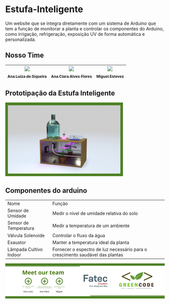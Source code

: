 # Estufa-Inteligente
Um website que se integra diretamente com um sistema de Arduino que tem a função de monitorar a planta e controlar os componentes do Arduino, como irrigação, refrigeração, exposição UV de forma automática e personalizada. 

<h2>Nosso Time</h2>

| [<img loading="lazy" src="https://avatars.githubusercontent.com/u/112641732?v=4" width=115><br><sub>Ana Luiza de Siqueira</sub>](https://github.com/luiza846) |  [<img loading="lazy" src="https://avatars.githubusercontent.com/u/116900571?v=4" width=115><br><sub>Ana Clara Alves Flores</sub>](https://github.com/ClarinhaFlores) |  [<img loading="lazy" src="https://avatars.githubusercontent.com/u/116909409?v=4" width=115><br><sub>Miguel Estevez</sub>](https://github.com/MiguelSteve) |
| :---: | :---: | :---: |

<h2>Prototipação da Estufa Inteligente</h2>
<img src="/img/prototypeGreenhouse.png">
<h2>Componentes do arduino</h2>
<table>
    <tr>
        <td>Nome</td>
        <td>Função</td>
    </tr>
    <tr>
        <td>Sensor de Umidade</td>
        <td>Medir o nível de umidade relativa do solo</td>
    </tr>
    <tr>
        <td>Sensor de Temperatura</td>
        <td>Medir a temperatura de um ambiente</td>
    </tr>
        <tr>
        <td>Válvula Solenoide</td>
        <td>Controlar o fluxo da água</td>
    </tr>
        <tr>
        <td>Exaustor</td>
        <td>Manter a temperatura ideal da planta</td>
    </tr>
        <tr>
        <td>Lâmpada Cultivo Indoor</td>
        <td>Fornecer o espectro de luz necessário para o crescimento saudável das plantas</td>
    </tr>
</table>
<img src="/img/apresentacao.png">